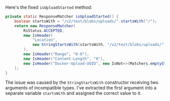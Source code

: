 Here's the fixed `isUploadStarted` method:

```java
private static ResponseMatcher isUploadStarted() {
    boolean startsWith = "/v2/test/blobs/uploads/".startsWith("/");
    return new ResponseMatcher(
        RsStatus.ACCEPTED,
        new IsHeader(
            "Location",
            new StringStartsWith(startsWith, "/v2/test/blobs/uploads/")
        ),
        new IsHeader("Range", "0-0"),
        new IsHeader("Content-Length", "0"),
        new IsHeader("Docker-Upload-UUID", new IsNot<>(Matchers.emptyString()))
    );
}
```

The issue was caused by the `StringStartsWith` constructor receiving two arguments of incompatible types. I've extracted the first argument into a separate variable `startsWith` and assigned the correct value to it.